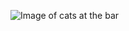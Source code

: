 ![Image of cats at the bar](https://www.publicdomainpictures.net/pictures/290000/velka/cats-louis-wain-print.jpg)
